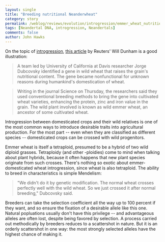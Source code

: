 ```yaml
---
layout: single 
title: "Breeding nutritional Neanderwheat" 
category: story
permalink: /weblog/reviews/evolution/introgression/emmer_wheat_nutritional_introgression_2006.html
tags: [Neandertal DNA, introgression, Neandertals] 
comments: false 
author: John Hawks 
---
```



<p>
On the topic of <a href="http://johnhawks.net/weblog/reviews/neandertals/neandertal_dna/introgression_species_subspecies_2006.html">introgression</a>, <a href="http://www.msnbc.msn.com/id/15872910/">this article</a> by Reuters' Will Dunham is a good illustration: 
</p>

<blockquote>A team led by University of California at Davis researcher Jorge Dubcovsky identified a gene in wild wheat that raises the grain's nutritional content. The gene became nonfunctional for unknown reasons during humankind's domestication of wheat.</blockquote>

<blockquote>Writing in the journal Science on Thursday, the researchers said they used conventional breeding methods to bring the gene into cultivated wheat varieties, enhancing the protein, zinc and iron value in the grain. The wild plant involved is known as wild emmer wheat, an ancestor of some cultivated wheat.</blockquote>

<p>
Introgression between domesticated crops and their wild relatives is one of the most common ways to introduce desirable traits into agricultural production. For the most part -- even when they are classified as different species -- domesticated crops can be crossed with wild progenitors. 
</p>

<p>
Emmer wheat is itself a tetraploid, presumed to be a hybrid of two wild diploid grasses. Tetraploidy (and other -ploidies) come to mind when talking about plant hybrids, because it often happens that new plant species originate from such crosses. There's nothing so exotic about emmer-domesticated wheat introgression, since wheat is also tetraploid. The ability to breed in characteristics is simple Mendelism: 
</p>

<blockquote>"We didn't do it by genetic modification. The normal wheat crosses perfectly well with the wild wheat. So we just crossed it after normal breeding," Dubcovsky said.</blockquote>

<p>
Breeders can take the selection coefficient all the way up to 100 percent if they want, and so ensure the fixation of a desirable allele like this one. Natural popluations usually don't have this privilege -- and advantageous alleles are often lost, despite being favored by selection. A process carried out methodically by breeders reduces to a scattershot in nature. But it is an orderly scattershot in one way: the most strongly selected alleles have the highest chance of making it. 
</p>

